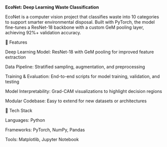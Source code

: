 **EcoNet: Deep Learning Waste Classification**

EcoNet is a computer vision project that classifies waste into 10 categories to support smarter environmental disposal.
Built with PyTorch, the model fine-tunes a ResNet-18 backbone with a custom GeM pooling layer, achieving 92%+ validation accuracy.

📌 Features

Deep Learning Model: ResNet-18 with GeM pooling for improved feature extraction

Data Pipeline: Stratified sampling, augmentation, and preprocessing

Training & Evaluation: End-to-end scripts for model training, validation, and testing

Model Interpretability: Grad-CAM visualizations to highlight decision regions

Modular Codebase: Easy to extend for new datasets or architectures

🚀 Tech Stack

Languages: Python

Frameworks: PyTorch, NumPy, Pandas

Tools: Matplotlib, Jupyter Notebook

